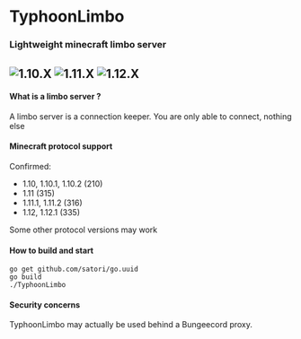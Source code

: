 # TyphoonLimbo
### Lightweight minecraft limbo server

![1.10.X](https://img.shields.io/badge/1.10.X-ready-brightgreen.svg "1.10.X") ![1.11.X](https://img.shields.io/badge/1.11.X-ready-brightgreen.svg "1.11.X")
![1.12.X](https://img.shields.io/badge/1.12.X-partial-orange.svg "1.12.X")
----
#### What is a limbo server ?
A limbo server is a connection keeper. You are only able to connect, nothing else

#### Minecraft protocol support

Confirmed:

* 1.10, 1.10.1, 1.10.2 (210)
* 1.11 (315)
* 1.11.1, 1.11.2 (316)
* 1.12, 1.12.1 (335)

Some other protocol versions may work

#### How to build and start
```shell
go get github.com/satori/go.uuid
go build
./TyphoonLimbo
```

#### Security concerns
TyphoonLimbo may actually be used behind a Bungeecord proxy.

